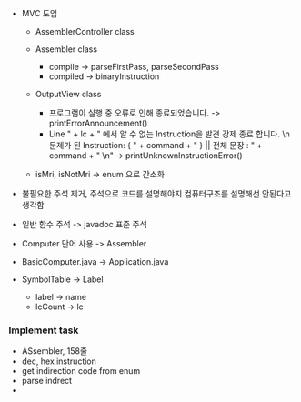 * MVC 도입
  * AssemblerController class
  * Assembler class
    * compile -> parseFirstPass, parseSecondPass
    * compiled -> binaryInstruction

  * OutputView class
    * 프로그램이 실행 중 오류로 인해 종료되었습니다.
      -> printErrorAnnouncement()
    * Line " + lc + " 에서 알 수 없는 Instruction을 발견 강제 종료 합니다. \n문제가 된 Instruction: { " + command + " } || 전체 문장 : " + command + " \n"
      -> printUnknownInstructionError()
  * isMri, isNotMri -> enum 으로 간소화 

* 불필요한 주석 제거, 주석으로 코드를 설명해야지 컴퓨터구조를 설명해선 안된다고 생각함
* 일반 함수 주석 -> javadoc 표준 주석
* Computer 단어 사용 -> Assembler
* BasicComputer.java -> Application.java
* SymbolTable -> Label
  * label -> name
  * lcCount -> lc

### Implement task
* ASsembler, 158줄
* dec, hex instruction
* get indirection code from enum
* parse indrect 
* 